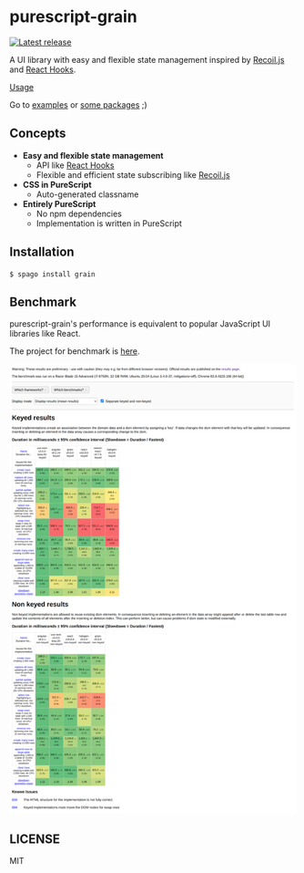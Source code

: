 # purescript-grain

[![Latest release](http://img.shields.io/github/release/purescript-grain/purescript-grain.svg)](https://github.com/purescript-grain/purescript-grain/releases)

A UI library with easy and flexible state management inspired by [Recoil.js](https://recoiljs.org/) and [React Hooks](https://reactjs.org/docs/hooks-intro.html).

[Usage](https://github.com/purescript-grain/purescript-grain/tree/master/Usage.md)

Go to [examples](https://github.com/purescript-grain/purescript-grain/tree/master/examples) or [some packages](https://github.com/purescript-grain) ;)

## Concepts

- **Easy and flexible state management**
  - API like [React Hooks](https://reactjs.org/docs/hooks-intro.html)
  - Flexible and efficient state subscribing like [Recoil.js](https://recoiljs.org/)
- **CSS in PureScript**
  - Auto-generated classname
- **Entirely PureScript**
  - No npm dependencies
  - Implementation is written in PureScript

## Installation

```
$ spago install grain
```

## Benchmark

purescript-grain's performance is equivalent to popular JavaScript UI libraries like React.

The project for benchmark is [here](https://github.com/purescript-grain/js-framework-benchmark/tree/master/frameworks/keyed/grain).

<img src="benchmark.png?raw=true" alt="benchmark" />

## LICENSE

MIT
